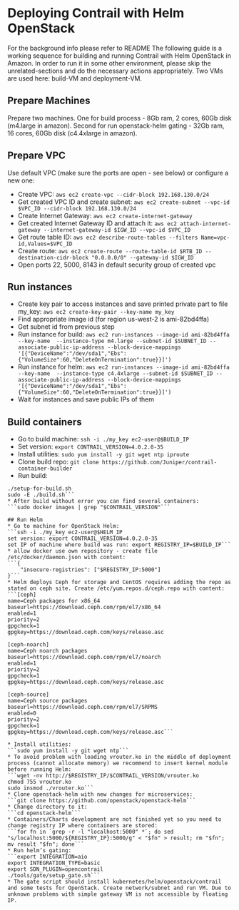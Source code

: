 # Deploying Contrail with Helm OpenStack

For the background info  please refer to README
The following guide is a working sequence for building and running Contrail with Helm OpenStack in Amazon. In order to run it in some other environment, please skip the unrelated-sections and do the necessary actions appropriately.
Two VMs are used here: build-VM and deployment-VM.

## Prepare Machines
 
Prepare two machines. One for build process - 8Gb ram, 2 cores, 60Gb disk (m4.large in amazon). Second for run openstack-helm gating - 32Gb ram, 16 cores, 60Gb disk (c4.4xlarge in amazon).

## Prepare VPC

Use default VPC (make sure the ports are open - see below) or configure a new one:
* Create VPC: 
```aws ec2 create-vpc --cidr-block 192.168.130.0/24```
* Get created VPC ID and create subnet: 
```aws ec2 create-subnet --vpc-id $VPC_ID --cidr-block 192.168.130.0/24```
* Create Internet Gateway: 
```aws ec2 create-internet-gateway```
* Get created Internet Gateway ID and attach it: 
```aws ec2 attach-internet-gateway --internet-gateway-id $IGW_ID --vpc-id $VPC_ID```
* Get route table ID: 
```aws ec2 describe-route-tables --filters Name=vpc-id,Values=$VPC_ID```
* Create route: 
```aws ec2 create-route --route-table-id $RTB_ID --destination-cidr-block "0.0.0.0/0" --gateway-id $IGW_ID```
* Open ports 22, 5000, 8143 in default security group of created vpc

## Run instances
* Create key pair to access instances and save printed private part to file my_key: 
```aws ec2 create-key-pair --key-name my_key```
* Find appropriate image id (for region us-west-2 is ami-82bd4ffa)
* Get subnet id from previous step
* Run instance for build: 
```aws ec2 run-instances --image-id ami-82bd4ffa --key-name  --instance-type m4.large --subnet-id $SUBNET_ID --associate-public-ip-address --block-device-mappings '[{"DeviceName":"/dev/sda1","Ebs":{"VolumeSize":60,"DeleteOnTermination":true}}]')```
* Run instance for helm: 
```aws ec2 run-instances --image-id ami-82bd4ffa --key-name  --instance-type c4.4xlarge --subnet-id $SUBNET_ID --associate-public-ip-address --block-device-mappings '[{"DeviceName":"/dev/sda1","Ebs":{"VolumeSize":60,"DeleteOnTermination":true}}]')```
* Wait for instances and save public IPs of them

## Build containers

* Go to build machine:
```ssh -i ./my_key ec2-user@$BUILD_IP```
* Set version: 
```export CONTRAIL_VERSION=4.0.2.0-35```
* Install utilities: 
```sudo yum install -y git wget ntp iproute```
* Clone build repo: 
```git clone https://github.com/Juniper/contrail-container-builder```
* Run build: 
```cd docker-contrail-4/containers
./setup-for-build.sh
sudo -E ./build.sh```
* After build without error you can find several containers: 
```sudo docker images | grep "$CONTRAIL_VERSION"```

## Run Helm
* Go to machine for OpenStack Helm:
```ssh -i ./my_key ec2-user@$HELM_IP
set version: export CONTRAIL_VERSION=4.0.2.0-35
set IP of machine where build was run: export REGISTRY_IP=$BUILD_IP```
* allow docker use own repository - create file /etc/docker/daemon.json with content:
```{
    "insecure-registries": ["$REGISTRY_IP:5000"]
}```
* Helm deploys Ceph for storage and CentOS requires adding the repo as stated on ceph site. Create /etc/yum.repos.d/ceph.repo with content:
```[ceph]
name=Ceph packages for x86_64
baseurl=https://download.ceph.com/rpm/el7/x86_64
enabled=1
priority=2
gpgcheck=1
gpgkey=https://download.ceph.com/keys/release.asc

[ceph-noarch]
name=Ceph noarch packages
baseurl=https://download.ceph.com/rpm/el7/noarch
enabled=1
priority=2
gpgcheck=1
gpgkey=https://download.ceph.com/keys/release.asc

[ceph-source]
name=Ceph source packages
baseurl=https://download.ceph.com/rpm/el7/SRPMS
enabled=0
priority=2
gpgcheck=1
gpgkey=https://download.ceph.com/keys/release.asc```

* Install utilities: 
```sudo yum install -y git wget ntp```
* To avoid problem with loading vrouter.ko in the middle of deployment process (cannot allocate memory) we recommend to insert kernel module before running Helm:
```wget -nv http://$REGISTRY_IP/$CONTRAIL_VERSION/vrouter.ko
chmod 755 vrouter.ko
sudo insmod ./vrouter.ko```
* Clone openstack-helm with new changes for microservices: 
```git clone https://github.com/openstack/openstack-helm```
* Change directory to it: 
```cd openstack-helm```
* Containers/Charts development are not finished yet so you need to change registry IP where containers are stored:
```for fn in `grep -r -l "localhost:5000" *`; do sed "s/localhost:5000/${REGISTRY_IP}:5000/g" < "$fn" > result; rm "$fn"; mv result "$fn"; done```
* Run helm’s gating:
```export INTEGRATION=aio
export INTEGRATION_TYPE=basic
export SDN_PLUGIN=opencontrail
./tools/gate/setup_gate.sh```
* The gate script should install kubernetes/helm/openstack/contrail and some tests for OpenStack. Create network/subnet and run VM. Due to unknown problems with simple gateway VM is not accessible by floating IP.
